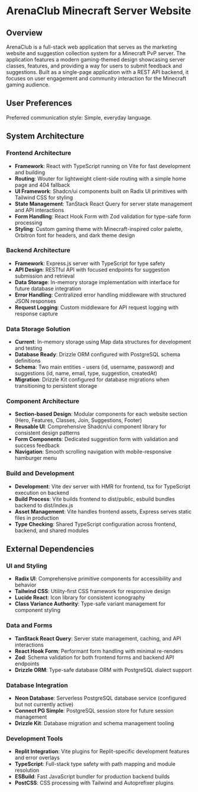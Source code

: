 # ArenaClub Minecraft Server Website

## Overview

ArenaClub is a full-stack web application that serves as the marketing website and suggestion collection system for a Minecraft PvP server. The application features a modern gaming-themed design showcasing server classes, features, and providing a way for users to submit feedback and suggestions. Built as a single-page application with a REST API backend, it focuses on user engagement and community interaction for the Minecraft gaming audience.

## User Preferences

Preferred communication style: Simple, everyday language.

## System Architecture

### Frontend Architecture
- **Framework**: React with TypeScript running on Vite for fast development and building
- **Routing**: Wouter for lightweight client-side routing with a simple home page and 404 fallback
- **UI Framework**: Shadcn/ui components built on Radix UI primitives with Tailwind CSS for styling
- **State Management**: TanStack React Query for server state management and API interactions
- **Form Handling**: React Hook Form with Zod validation for type-safe form processing
- **Styling**: Custom gaming theme with Minecraft-inspired color palette, Orbitron font for headers, and dark theme design

### Backend Architecture
- **Framework**: Express.js server with TypeScript for type safety
- **API Design**: RESTful API with focused endpoints for suggestion submission and retrieval
- **Data Storage**: In-memory storage implementation with interface for future database integration
- **Error Handling**: Centralized error handling middleware with structured JSON responses
- **Request Logging**: Custom middleware for API request logging with response capture

### Data Storage Solution
- **Current**: In-memory storage using Map data structures for development and testing
- **Database Ready**: Drizzle ORM configured with PostgreSQL schema definitions
- **Schema**: Two main entities - users (id, username, password) and suggestions (id, name, email, type, suggestion, createdAt)
- **Migration**: Drizzle Kit configured for database migrations when transitioning to persistent storage

### Component Architecture
- **Section-based Design**: Modular components for each website section (Hero, Features, Classes, Join, Suggestions, Footer)
- **Reusable UI**: Comprehensive Shadcn/ui component library for consistent design patterns
- **Form Components**: Dedicated suggestion form with validation and success feedback
- **Navigation**: Smooth scrolling navigation with mobile-responsive hamburger menu

### Build and Development
- **Development**: Vite dev server with HMR for frontend, tsx for TypeScript execution on backend
- **Build Process**: Vite builds frontend to dist/public, esbuild bundles backend to dist/index.js
- **Asset Management**: Vite handles frontend assets, Express serves static files in production
- **Type Checking**: Shared TypeScript configuration across frontend, backend, and shared modules

## External Dependencies

### UI and Styling
- **Radix UI**: Comprehensive primitive components for accessibility and behavior
- **Tailwind CSS**: Utility-first CSS framework for responsive design
- **Lucide React**: Icon library for consistent iconography
- **Class Variance Authority**: Type-safe variant management for component styling

### Data and Forms
- **TanStack React Query**: Server state management, caching, and API interactions
- **React Hook Form**: Performant form handling with minimal re-renders
- **Zod**: Schema validation for both frontend forms and backend API endpoints
- **Drizzle ORM**: Type-safe database ORM with PostgreSQL dialect support

### Database Integration
- **Neon Database**: Serverless PostgreSQL database service (configured but not currently active)
- **Connect PG Simple**: PostgreSQL session store for future session management
- **Drizzle Kit**: Database migration and schema management tooling

### Development Tools
- **Replit Integration**: Vite plugins for Replit-specific development features and error overlays
- **TypeScript**: Full-stack type safety with path mapping and module resolution
- **ESBuild**: Fast JavaScript bundler for production backend builds
- **PostCSS**: CSS processing with Tailwind and Autoprefixer plugins